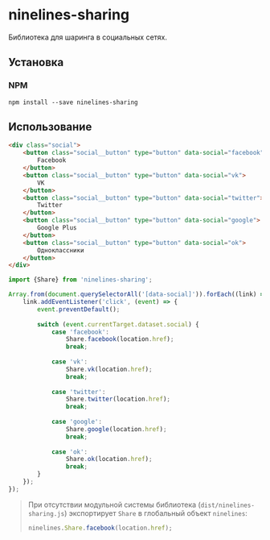 # ninelines-sharing

Библиотека для шаринга в социальных сетях.

## Установка

### NPM

```
npm install --save ninelines-sharing
```

## Использование

```html
<div class="social">
    <button class="social__button" type="button" data-social="facebook">
        Facebook
    </button>
    <button class="social__button" type="button" data-social="vk">
        VK
    </button>
    <button class="social__button" type="button" data-social="twitter">
        Twitter
    </button>
    <button class="social__button" type="button" data-social="google">
        Google Plus
    </button>
    <button class="social__button" type="button" data-social="ok">
        Одноклассники
    </button>
</div>
```

```js
import {Share} from 'ninelines-sharing';

Array.from(document.querySelectorAll('[data-social]')).forEach((link) => {
    link.addEventListener('click', (event) => {
    	event.preventDefault();
    	
        switch (event.currentTarget.dataset.social) {
            case 'facebook':
                Share.facebook(location.href);
                break;
                
            case 'vk':
                Share.vk(location.href);
                break;
            
            case 'twitter':
                Share.twitter(location.href);
                break;
            
            case 'google':
                Share.google(location.href);
                break;
            
            case 'ok':
                Share.ok(location.href);
                break;
        }
    });
});
```

> При отсутствии модульной системы библиотека (`dist/ninelines-sharing.js`) экспортирует `Share` в глобальный объект `ninelines`:
> ```js
> ninelines.Share.facebook(location.href);
> ```
